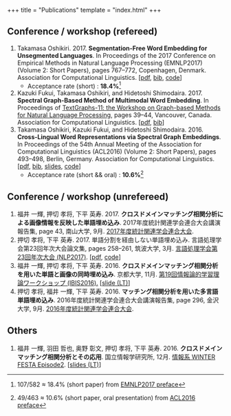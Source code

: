 +++
title = "Publications"
template = "index.html"
+++

## Conference / workshop (refereed)
1. Takamasa Oshikiri. 2017. **Segmentation-Free Word Embedding for Unsegmented Languages**. In Proceedings of the 2017 Conference on Empirical Methods in Natural Language Processing (EMNLP2017) (Volume 2: Short Papers), pages 767–772, Copenhagen, Denmark. Association for Computational Linguistics. [[pdf](http://aclweb.org/anthology/D17-1080), [bib](http://aclweb.org/anthology/D17-1080.bib), [code](https://github.com/oshikiri/w2v-sembei)]
    * Acceptance rate (short) : **18.4%**[^emnlp2017]
1. Kazuki Fukui, Takamasa Oshikiri, and Hidetoshi Shimodaira. 2017. **Spectral Graph-Based Method of Multimodal Word Embedding**. In Proceedings of <a href="https://sites.google.com/site/textgraphs2017/" class="hiddenlink">TextGraphs-11: the Workshop on Graph-based Methods for Natural Language Processing</a>, pages 39–44, Vancouver, Canada. Association for Computational Linguistics. [[pdf](http://www.aclweb.org/anthology/W/W17/W17-2405.pdf), [bib](http://www.aclweb.org/anthology/W/W17/W17-2405.bib)]
1. Takamasa Oshikiri, Kazuki Fukui, and Hidetoshi Shimodaira. 2016. **Cross-Lingual Word Representations via Spectral Graph Embeddings**. In Proceedings of the 54th Annual Meeting of the Association for Computational Linguistics (ACL2016) (Volume 2: Short Papers), pages 493–498, Berlin, Germany. Association for Computational Linguistics. [[pdf](http://www.aclweb.org/anthology/P/P16/P16-2080.pdf), [bib](http://www.aclweb.org/anthology/P/P16/P16-2080.bib), [slides](/publications/acl2016/slides.pdf), [code](https://github.com/shimo-lab/kadingir)]
    * Acceptance rate (short && oral) : **10.6%**[^acl2016]


## Conference / workshop (unrefereed)
1. 福井 一輝, 押切 孝将, 下平 英寿. 2017. **クロスドメインマッチング相関分析による画像情報を反映した単語埋め込み**. 2017年度統計関連学会連合大会講演報告集, page 43, 南山大学, 9月. <a href="http://www.jfssa.jp/taikai/2017/" class="hiddenlink">2017年度統計関連学会連合大会</a>.
1. 押切 孝将, 下平 英寿. 2017. 単語分割を経由しない単語埋め込み. 言語処理学会第23回年次大会論文集, pages 258–261, 筑波大学, 3月. <a href="http://www.anlp.jp/nlp2017/" class="hiddenlink">言語処理学会第23回年次大会 (NLP2017)</a>. [[pdf](http://www.anlp.jp/proceedings/annual_meeting/2017/pdf_dir/B2-1.pdf), [code](https://github.com/shimo-lab/sembei)]
1. 福井 一輝, 押切 孝将, 下平 英寿. 2016. **クロスドメインマッチング相関分析を用いた単語と画像の同時埋め込み**. 京都大学, 11月. <a href="http://ibisml.org/ibis2016/" class="hiddenlink">第19回情報論的学習理論ワークショップ (IBIS2016).</a> [[slide (LT)](http://ibisml.org/ibis2016/files/2016/10/poster_preview_discussion_before30.pdf#page=16)]
1. 押切 孝将, 福井 一輝, 下平 英寿. 2016. **マッチング相関分析を用いた多言語単語埋め込み**. 2016年度統計関連学会連合大会講演報告集, page 296, 金沢大学, 9月. <a href="http://www.jfssa.jp/taikai/2016/" class="hiddenlink">2016年度統計関連学会連合大会</a>.


## Others

1. 福井 一輝, 羽田 哲也, 奥野 彰文, 押切 孝将, 下平 英寿. 2016. **クロスドメインマッチング相関分析とその応用**. 国立情報学研究所, 12月. <a href="http://bigdata.nii.ac.jp/johokei-winterfesta2/" class="hiddenlink">情報系 WINTER FESTA Episode2</a>. [[slides (LT)](http://bigdata.nii.ac.jp/johokei-winterfesta2/wp-content/uploads/2017/02/WF-Ep2_9-AIP.pdf#page=27)]



[^emnlp2017]: 107/582 ≈ 18.4% (short paper) from [EMNLP2017 preface](http://aclweb.org/anthology/D17-1000)

[^acl2016]: 49/463 ≈ 10.6% (short paper, oral presentation) from [ACL2016 preface](http://aclweb.org/anthology/P16-1000)
